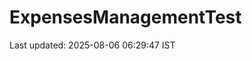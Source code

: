 # ExpensesManagementTest










































































































































Last updated: 2025-08-06 06:29:47 IST
